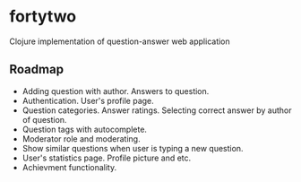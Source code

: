 # fortytwo
Clojure implementation of question-answer web application

## Roadmap
 - Adding question with author. Answers to question. 
 - Authentication. User's profile page.
 - Question categories. Answer ratings. Selecting correct answer by author of question.
 - Question tags with autocomplete.
 - Moderator role and moderating.
 - Show similar questions when user is typing a new question.
 - User's statistics page. Profile picture and etc.
 - Achievment functionality.
